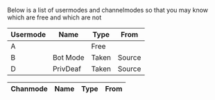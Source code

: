 Below is a list of usermodes and channelmodes so that you may know which are free and which are not

| Usermode | Name | Type | From |
|------|------|--------|----|
A | | Free |
B | Bot Mode | Taken | Source
D | PrivDeaf | Taken | Source



| Chanmode | Name | Type | From |
|------|------|--------|----|
